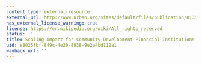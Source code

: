 ```yaml
---
content_type: external-resource
external_url: http://www.urban.org/sites/default/files/publication/81356/2000811-Scaling-Impact-for-Community-Development-Financial-Institutions.pdf
has_external_license_warning: true
license: https://en.wikipedia.org/wiki/All_rights_reserved
status: ''
title: Scaling Impact for Community Development Financial Institutions (PDF)
uid: e8025fbf-849c-4e20-8938-9e2e4bd112a1
wayback_url: ''
---
```

